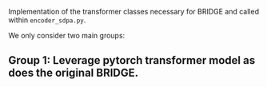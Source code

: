 Implementation of the transformer classes necessary for BRIDGE and called
within `encoder_sdpa.py`. 

We only consider two main groups: 
## Group 1: Leverage pytorch transformer model as does the original BRIDGE. 
